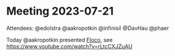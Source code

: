 # Meeting 2023-07-21

Attendees: @edolstra @aakropotkin @infinisil @DavHau @phaer

Today @aakropotkin presented [Floco](https://github.com/aakropotkin/floco), see https://www.youtube.com/watch?v=rLtcCXJZuAU
